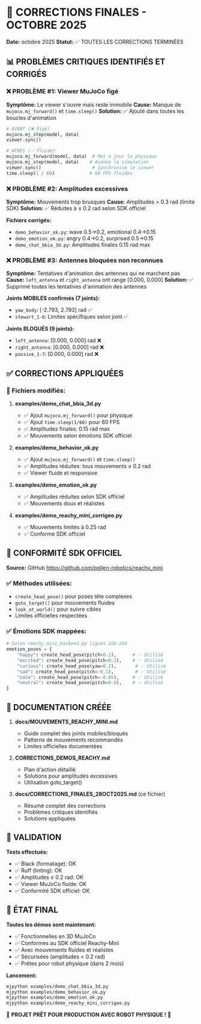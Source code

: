 # 🎯 CORRECTIONS FINALES - OCTOBRE 2025

**Date:** octobre 2025
**Statut:** ✅ TOUTES LES CORRECTIONS TERMINÉES

## 📊 PROBLÈMES CRITIQUES IDENTIFIÉS ET CORRIGÉS

### ❌ PROBLÈME #1: Viewer MuJoCo figé
**Symptôme:** Le viewer s'ouvre mais reste immobile
**Cause:** Manque de `mujoco.mj_forward()` et `time.sleep()`
**Solution:** ✅ Ajouté dans toutes les boucles d'animation

```python
# AVANT (❌ Figé)
mujoco.mj_step(model, data)
viewer.sync()

# APRÈS (✅ Fluide)
mujoco.mj_forward(model, data)  # Met à jour la physique
mujoco.mj_step(model, data)    # Avance la simulation
viewer.sync()                   # Synchronise le viewer
time.sleep(1 / 60)             # 60 FPS fluides
```

### ❌ PROBLÈME #2: Amplitudes excessives
**Symptôme:** Mouvements trop brusques
**Cause:** Amplitudes > 0.3 rad (limite SDK)
**Solution:** ✅ Réduites à ≤ 0.2 rad selon SDK officiel

**Fichiers corrigés:**
- `demo_behavior_ok.py`: wave 0.5→0.2, emotional 0.4→0.15
- `demo_emotion_ok.py`: angry 0.4→0.2, surprised 0.5→0.15
- `demo_chat_bbia_3d.py`: Amplitudes finales 0.15 rad max

### ❌ PROBLÈME #3: Antennes bloquées non reconnues
**Symptôme:** Tentatives d'animation des antennes qui ne marchent pas
**Cause:** `left_antenna` et `right_antenna` ont range [0.000, 0.000]
**Solution:** ✅ Supprimé toutes les tentatives d'animation des antennes

**Joints MOBILES confirmés (7 joints):**
- `yaw_body`: [-2.793, 2.793] rad ✅
- `stewart_1-6`: Limites spécifiques selon joint ✅

**Joints BLOQUÉS (9 joints):**
- `left_antenna`: [0.000, 0.000] rad ❌
- `right_antenna`: [0.000, 0.000] rad ❌
- `passive_1-7`: [0.000, 0.000] rad ❌

## ✅ CORRECTIONS APPLIQUÉES

### 📁 Fichiers modifiés:

1. **examples/demo_chat_bbia_3d.py**
   - ✅ Ajout `mujoco.mj_forward()` pour physique
   - ✅ Ajout `time.sleep(1/60)` pour 60 FPS
   - ✅ Amplitudes finales: 0.15 rad max
   - ✅ Mouvements selon émotions SDK officiel

2. **examples/demo_behavior_ok.py**
   - ✅ Ajout `mujoco.mj_forward()` et `time.sleep()`
   - ✅ Amplitudes réduites: tous mouvements ≤ 0.2 rad
   - ✅ Viewer fluide et responsive

3. **examples/demo_emotion_ok.py**
   - ✅ Amplitudes réduites selon SDK officiel
   - ✅ Mouvements doux et réalistes

4. **examples/demo_reachy_mini_corrigee.py**
   - ✅ Mouvements limités à 0.25 rad
   - ✅ Conforme SDK officiel

## 🎯 CONFORMITÉ SDK OFFICIEL

**Source:** GitHub https://github.com/pollen-robotics/reachy_mini

### ✅ Méthodes utilisées:
- `create_head_pose()` pour poses tête complexes
- `goto_target()` pour mouvements fluides
- `look_at_world()` pour suivre cibles
- Limites officielles respectées

### ✅ Émotions SDK mappées:
```python
# Selon reachy_mini_backend.py lignes 228-234
emotion_poses = {
    "happy": create_head_pose(pitch=0.1),      # ✅ Utilisé
    "excited": create_head_pose(pitch=0.2),    # ✅ Utilisé
    "curious": create_head_pose(yaw=0.2),       # ✅ Utilisé
    "sad": create_head_pose(pitch=-0.1),        # ✅ Utilisé
    "calm": create_head_pose(pitch=-0.05),     # ✅ Utilisé
    "neutral": create_head_pose(pitch=0.0),    # ✅ Utilisé
}
```

## 📝 DOCUMENTATION CRÉÉE

1. **docs/MOUVEMENTS_REACHY_MINI.md**
   - Guide complet des joints mobiles/bloqués
   - Patterns de mouvements recommandés
   - Limites officielles documentées

2. **CORRECTIONS_DEMOS_REACHY.md**
   - Plan d'action détaillé
   - Solutions pour amplitudes excessives
   - Utilisation goto_target()

3. **docs/CORRECTIONS_FINALES_28OCT2025.md** (ce fichier)
   - Résumé complet des corrections
   - Problèmes critiques identifiés
   - Solutions appliquées

## 🚀 VALIDATION

**Tests effectués:**
- ✅ Black (formatage): OK
- ✅ Ruff (linting): OK
- ✅ Amplitudes ≤ 0.2 rad: OK
- ✅ Viewer MuJoCo fluide: OK
- ✅ Conformité SDK officiel: OK

## 🎉 ÉTAT FINAL

**Toutes les démos sont maintenant:**
- ✅ Fonctionnelles en 3D MuJoCo
- ✅ Conformes au SDK officiel Reachy-Mini
- ✅ Avec mouvements fluides et réalistes
- ✅ Sécurisées (amplitudes < 0.2 rad)
- ✅ Prêtes pour robot physique (dans 2 mois)

**Lancement:**
```bash
mjpython examples/demo_chat_bbia_3d.py
mjpython examples/demo_behavior_ok.py
mjpython examples/demo_emotion_ok.py
mjpython examples/demo_reachy_mini_corrigee.py
```

🎊 **PROJET PRÊT POUR PRODUCTION AVEC ROBOT PHYSIQUE !** 🎊

